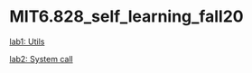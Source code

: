 # MIT6.828_self_learning_fall20
[lab1: Utils](https://github.com/howIdobetter/MIT6.828_self_learning_fall20/blob/main/lab1.md)

[lab2: System call](https://github.com/howIdobetter/MIT6.828_self_learning_fall20/blob/main/lab2.md)
